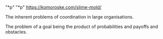 
"*p"
"*p"
https://komoroske.com/slime-mold/

The inherent problems of coordination in large organisations.

The problem of a goal being the product of probabilities and payoffs and obstacles.

